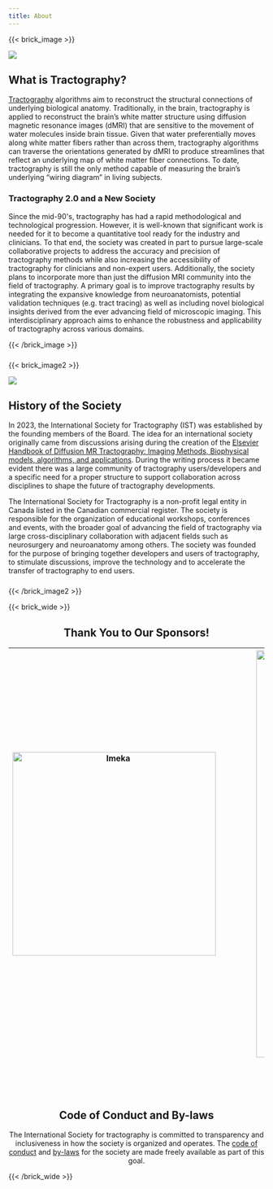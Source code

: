 ```yaml
---
title: About
---
```

{{< brick_image >}}

![](/uploads/tractograms/coronal_CST.png)



## What is Tractography?

<a href="https://en.wikipedia.org/wiki/Tractography">Tractography</a> algorithms aim to reconstruct the structural connections of underlying biological anatomy. Traditionally, in the brain, tractography is applied to reconstruct the brain’s white matter structure using diffusion magnetic resonance images (dMRI) that are sensitive to the movement of water molecules inside brain tissue. Given that water preferentially moves along white matter fibers rather than across them, tractography algorithms can traverse the orientations generated by dMRI to produce streamlines that reflect an underlying map of white matter fiber connections. To date, tractography is still the only method capable of measuring the brain’s underlying “wiring diagram” in living subjects.

<h3> Tractography 2.0 and a New Society </h3>

Since the mid-90's, tractography has had a rapid methodological and technological progression. However, it is well-known that significant work is needed for it to become a quantitative tool ready for the industry and clinicians. To that end, the society was created in part to pursue large-scale collaborative projects to address the accuracy and precision of tractography methods while also increasing the accessibility of tractography for clinicians and non-expert users. Additionally, the society plans to incorporate more than just the diffusion MRI community into the field of tractography. A primary goal is to improve tractography results by integrating the expansive knowledge from neuroanatomists, potential validation techniques (e.g. tract tracing) as well as including novel biological insights derived from the ever advancing field of microscopic imaging. This interdisciplinary approach aims to enhance the robustness and applicability of tractography across various domains.

{{< /brick_image >}}
<h3 id="anchor1"></h3>
{{< brick_image2 >}}

![](/uploads/tractograms/panya_schilling_fig.png)



## History of the Society

In 2023, the International Society for Tractography (IST) was established by the founding members of the Board. The idea for an international society originally came from discussions arising during the creation of the <a href="https://shop.elsevier.com/books/handbook-of-diffusion-mr-tractography/acqua/978-0-12-818894-1">Elsevier Handbook of Diffusion MR Tractography: Imaging Methods, Biophysical models, algorithms, and applications</a>. During the writing process it became evident there was a large community of tractography users/developers and a specific need for a proper structure to support collaboration across disciplines to shape the future of tractography developments.

The International Society for Tractography is a non-profit legal entity in Canada listed in the Canadian commercial register.  The society is responsible for the organization of educational workshops, conferences and events, with the broader goal of advancing the field of tractography via large cross-disciplinary collaboration with adjacent fields such as neurosurgery and neuroanatomy among others. The society was founded for the purpose of bringing together developers and users of tractography, to stimulate discussions, improve the technology and to accelerate the transfer of tractography to end users.

<h3 id="anchor2"></h3>
{{< /brick_image2 >}}

{{< brick_wide >}}
<center>

## Thank You to Our Sponsors!
|<a href="https://imeka.ca/" rel="IMEKA imaging what matters" target="_blank"><img src="/uploads/photos/imeka-black.png" alt="Imeka"  height="auto" width=400 ></a> |&emsp;&emsp;&emsp;| <a href="https://sts.u-bordeaux.fr/rri-impact" rel="IMaging for Precision medicine within A Collaborative Translational program" target="_blank"><img src="/uploads/photos/logo_IMPACT.png" alt="IMPACT"  height="auto" width=800></a> |&emsp;&emsp;&emsp;| <a href="https://skope.swiss/" rel="Skope: Your Partner in Scientific MR Imaging" target="_blank"><img src="/uploads/photos/Skope_PNG.png" alt="Skope"  width=400 height="auto" width="auto"></a>|
|:--------:|:------:|:-----:|:------:|:-----:|
<br>
<br>
<br>

<h3 id="anchor3"></h3>

## Code of Conduct and By-laws

The International Society for tractography is committed to transparency and inclusiveness in how the society is organized and operates. The <a href="/uploads/pdfs/Code_of_conduct_IST2024.pdf" target="_blank">code of conduct</a> and <a href="/uploads/pdfs/bylaws_IST2024.pdf" target="_blank">by-laws</a> for the society are made freely available as part of this goal.

</center>
{{< /brick_wide >}}
